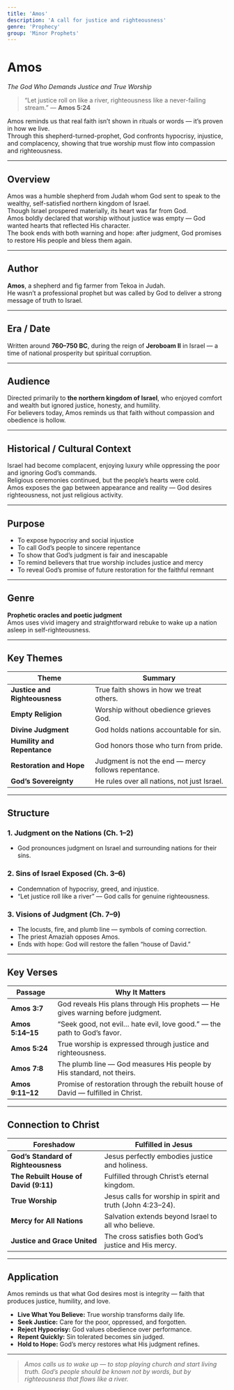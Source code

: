 ```yaml
---
title: 'Amos'
description: 'A call for justice and righteousness'
genre: 'Prophecy'
group: 'Minor Prophets'
---
```


# Amos  
*The God Who Demands Justice and True Worship*

> “Let justice roll on like a river, righteousness like a never-failing stream.” — **Amos 5:24**

Amos reminds us that real faith isn’t shown in rituals or words — it’s proven in how we live.  
Through this shepherd-turned-prophet, God confronts hypocrisy, injustice, and complacency, showing that true worship must flow into compassion and righteousness.

---

## Overview  
Amos was a humble shepherd from Judah whom God sent to speak to the wealthy, self-satisfied northern kingdom of Israel.  
Though Israel prospered materially, its heart was far from God.  
Amos boldly declared that worship without justice was empty — God wanted hearts that reflected His character.  
The book ends with both warning and hope: after judgment, God promises to restore His people and bless them again.

---

## Author  
**Amos**, a shepherd and fig farmer from Tekoa in Judah.  
He wasn’t a professional prophet but was called by God to deliver a strong message of truth to Israel.

---

## Era / Date  
Written around **760–750 BC**, during the reign of **Jeroboam II** in Israel — a time of national prosperity but spiritual corruption.

---

## Audience  
Directed primarily to **the northern kingdom of Israel**, who enjoyed comfort and wealth but ignored justice, honesty, and humility.  
For believers today, Amos reminds us that faith without compassion and obedience is hollow.

---

## Historical / Cultural Context  
Israel had become complacent, enjoying luxury while oppressing the poor and ignoring God’s commands.  
Religious ceremonies continued, but the people’s hearts were cold.  
Amos exposes the gap between appearance and reality — God desires righteousness, not just religious activity.

---

## Purpose  
- To expose hypocrisy and social injustice  
- To call God’s people to sincere repentance  
- To show that God’s judgment is fair and inescapable  
- To remind believers that true worship includes justice and mercy  
- To reveal God’s promise of future restoration for the faithful remnant  

---

## Genre  
**Prophetic oracles and poetic judgment**  
Amos uses vivid imagery and straightforward rebuke to wake up a nation asleep in self-righteousness.

---

## Key Themes  

| Theme | Summary |
|-------|----------|
| **Justice and Righteousness** | True faith shows in how we treat others. |
| **Empty Religion** | Worship without obedience grieves God. |
| **Divine Judgment** | God holds nations accountable for sin. |
| **Humility and Repentance** | God honors those who turn from pride. |
| **Restoration and Hope** | Judgment is not the end — mercy follows repentance. |
| **God’s Sovereignty** | He rules over all nations, not just Israel. |

---

## Structure  

### 1. Judgment on the Nations (Ch. 1–2)
- God pronounces judgment on Israel and surrounding nations for their sins.  

### 2. Sins of Israel Exposed (Ch. 3–6)
- Condemnation of hypocrisy, greed, and injustice.  
- “Let justice roll like a river” — God calls for genuine righteousness.  

### 3. Visions of Judgment (Ch. 7–9)
- The locusts, fire, and plumb line — symbols of coming correction.  
- The priest Amaziah opposes Amos.  
- Ends with hope: God will restore the fallen “house of David.”  

---

## Key Verses  

| Passage | Why It Matters |
|----------|----------------|
| **Amos 3:7** | God reveals His plans through His prophets — He gives warning before judgment. |
| **Amos 5:14–15** | “Seek good, not evil… hate evil, love good.” — the path to God’s favor. |
| **Amos 5:24** | True worship is expressed through justice and righteousness. |
| **Amos 7:8** | The plumb line — God measures His people by His standard, not theirs. |
| **Amos 9:11–12** | Promise of restoration through the rebuilt house of David — fulfilled in Christ. |

---

## Connection to Christ  

| Foreshadow | Fulfilled in Jesus |
|-------------|-------------------|
| **God’s Standard of Righteousness** | Jesus perfectly embodies justice and holiness. |
| **The Rebuilt House of David (9:11)** | Fulfilled through Christ’s eternal kingdom. |
| **True Worship** | Jesus calls for worship in spirit and truth (John 4:23–24). |
| **Mercy for All Nations** | Salvation extends beyond Israel to all who believe. |
| **Justice and Grace United** | The cross satisfies both God’s justice and His mercy. |

---

## Application  
Amos reminds us that what God desires most is integrity — faith that produces justice, humility, and love.  
- **Live What You Believe:** True worship transforms daily life.  
- **Seek Justice:** Care for the poor, oppressed, and forgotten.  
- **Reject Hypocrisy:** God values obedience over performance.  
- **Repent Quickly:** Sin tolerated becomes sin judged.  
- **Hold to Hope:** God’s mercy restores what His judgment refines.  

---

> *Amos calls us to wake up — to stop playing church and start living truth. God’s people should be known not by words, but by righteousness that flows like a river.*
